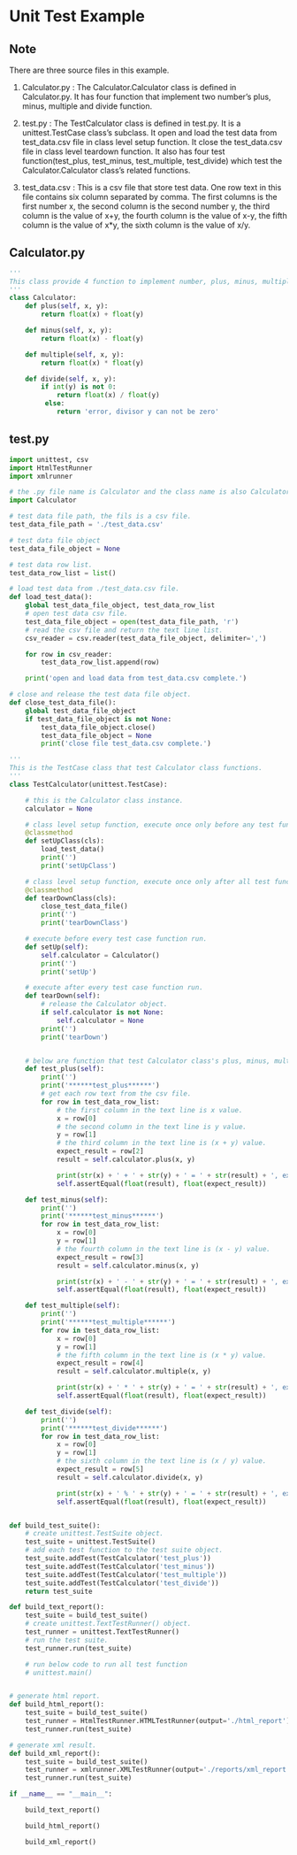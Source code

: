 # Unit Test Example

## Note

There are three source files in this example.

1. Calculator.py : The Calculator.Calculator class is defined in Calculator.py. 
It has four function that implement two number’s plus, minus, multiple and divide function.

2. test.py : The TestCalculator class is defined in test.py. 
It is a unittest.TestCase class’s subclass. 
It open and load the test data from test_data.csv file in class level setup function. 
It close the test_data.csv file in class level teardown function. 
It also has four test function(test_plus, test_minus, test_multiple, test_divide) 
which test the Calculator.Calculator class’s related functions.

3. test_data.csv : This is a csv file that store test data. 
One row text in this file contains six column separated by comma. 
The first columns is the first number x, the second column is the second number y, 
the third column is the value of x+y, the fourth column is the value of x-y, the fifth column is the value of x*y, 
the sixth column is the value of x/y.


## Calculator.py

```Python
'''
This class provide 4 function to implement number, plus, minus, multiple and divide operation.
'''
class Calculator:
    def plus(self, x, y):
        return float(x) + float(y)

    def minus(self, x, y):
        return float(x) - float(y)

    def multiple(self, x, y):
        return float(x) * float(y)

    def divide(self, x, y):
        if int(y) is not 0:
            return float(x) / float(y)
         else:
            return 'error, divisor y can not be zero'

```

## test.py
```Python
import unittest, csv
import HtmlTestRunner
import xmlrunner

# the .py file name is Calculator and the class name is also Calculator
import Calculator

# test data file path, the fils is a csv file.
test_data_file_path = './test_data.csv'

# test data file object
test_data_file_object = None

# test data row list.
test_data_row_list = list()

# load test data from ./test_data.csv file.
def load_test_data():
    global test_data_file_object, test_data_row_list
    # open test data csv file.
    test_data_file_object = open(test_data_file_path, 'r')
    # read the csv file and return the text line list.
    csv_reader = csv.reader(test_data_file_object, delimiter=',')

    for row in csv_reader:
        test_data_row_list.append(row)

    print('open and load data from test_data.csv complete.')

# close and release the test data file object.
def close_test_data_file():
    global test_data_file_object
    if test_data_file_object is not None:
        test_data_file_object.close()
        test_data_file_object = None
        print('close file test_data.csv complete.')

'''
This is the TestCase class that test Calculator class functions.
'''
class TestCalculator(unittest.TestCase):

    # this is the Calculator class instance.
    calculator = None

    # class level setup function, execute once only before any test function.
    @classmethod
    def setUpClass(cls):
        load_test_data()
        print('')
        print('setUpClass')

    # class level setup function, execute once only after all test function's execution.
    @classmethod
    def tearDownClass(cls):
        close_test_data_file()
        print('')
        print('tearDownClass')

    # execute before every test case function run.
    def setUp(self):
        self.calculator = Calculator()
        print('')
        print('setUp')

    # execute after every test case function run.
    def tearDown(self):
        # release the Calculator object.
        if self.calculator is not None:
            self.calculator = None
        print('')
        print('tearDown')


    # below are function that test Calculator class's plus, minus, multiple and divide functions.
    def test_plus(self):
        print('')
        print('******test_plus******')
        # get each row text from the csv file.
        for row in test_data_row_list:
            # the first column in the text line is x value.
            x = row[0]
            # the second column in the text line is y value.
            y = row[1]
            # the third column in the text line is (x + y) value.
            expect_result = row[2]
            result = self.calculator.plus(x, y)

            print(str(x) + ' + ' + str(y) + ' = ' + str(result) + ', expect ' + str(expect_result))
            self.assertEqual(float(result), float(expect_result))

    def test_minus(self):
        print('')
        print('******test_minus******')
        for row in test_data_row_list:
            x = row[0]
            y = row[1]
            # the fourth column in the text line is (x - y) value.
            expect_result = row[3]
            result = self.calculator.minus(x, y)

            print(str(x) + ' - ' + str(y) + ' = ' + str(result) + ', expect ' + str(expect_result))
            self.assertEqual(float(result), float(expect_result))

    def test_multiple(self):
        print('')
        print('******test_multiple******')
        for row in test_data_row_list:
            x = row[0]
            y = row[1]
            # the fifth column in the text line is (x * y) value.
            expect_result = row[4]
            result = self.calculator.multiple(x, y)

            print(str(x) + ' * ' + str(y) + ' = ' + str(result) + ', expect ' + str(expect_result))
            self.assertEqual(float(result), float(expect_result))

    def test_divide(self):
        print('')
        print('******test_divide******')
        for row in test_data_row_list:
            x = row[0]
            y = row[1]
            # the sixth column in the text line is (x / y) value.
            expect_result = row[5]
            result = self.calculator.divide(x, y)

            print(str(x) + ' % ' + str(y) + ' = ' + str(result) + ', expect ' + str(expect_result))
            self.assertEqual(float(result), float(expect_result))


def build_test_suite():
    # create unittest.TestSuite object.
    test_suite = unittest.TestSuite()
    # add each test function to the test suite object.
    test_suite.addTest(TestCalculator('test_plus'))
    test_suite.addTest(TestCalculator('test_minus'))
    test_suite.addTest(TestCalculator('test_multiple'))
    test_suite.addTest(TestCalculator('test_divide'))
    return test_suite

def build_text_report():
    test_suite = build_test_suite()
    # create unittest.TextTestRunner() object.
    test_runner = unittest.TextTestRunner()
    # run the test suite.
    test_runner.run(test_suite)

    # run below code to run all test function
    # unittest.main()


# generate html report.
def build_html_report():
    test_suite = build_test_suite()
    test_runner = HtmlTestRunner.HTMLTestRunner(output='./html_report')
    test_runner.run(test_suite)

# generate xml result.
def build_xml_report():
    test_suite = build_test_suite()
    test_runner = xmlrunner.XMLTestRunner(output='./reports/xml_report')
    test_runner.run(test_suite)

if __name__ == "__main__":

    build_text_report()

    build_html_report()

    build_xml_report()
```
